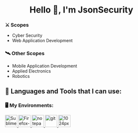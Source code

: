 # <h1 align="center">Hello 👾, I'm JsonSecurity</h1>
<!-------------------------------------------------------------->
<h3 align="left">⚔️ Scopes</h3>
<ul>
  <li>Cyber Security</li>
  <li>Web Application Development</li>
</ul>
<h3 align="left">🛰️ Other Scopes</h3>
<ul>
  <li>Mobile Application Development</li>
  <li></i>Applied Electronics</li>
  <li>Robotics</li>
</ul>
<!-------------------------------------------------------------->
<h2 align="left">🔧 Languages and Tools that I can use:</h2>
<!-------------------------------------------------------------->
<h3 align="left">🖥️ My Environments:</h3>
<p>
  <a href="https://www.sublimetext.com/" target="_blank">
    <img alt="Sublime Text" width="40px" height="40px" src="https://www.sublimehq.com/images/sublime_text.png"/>
  </a>
  <a href="https://www.mozilla.org/en-US/firefox/developer/"  target="_blank">
      <img src="https://i.ibb.co/NrCpW5N/Firefox-Developer-Edition-logo-2013.png" alt="Firefox-Developer-Edition-logo-2013" height="40" width="40" border="0">
  </a> 
  <a href="https://notepad-plus-plus.org" target="_blank">
    <img src="https://i.ibb.co/gSbvCC9/notepad.png" width="auto" height="40px" alt="notepad++" border="0">
  </a>
  <a href="https://git-scm.com/" target="_blank" rel="noreferrer">
    <img src="https://www.vectorlogo.zone/logos/git-scm/git-scm-icon.svg" alt="git" width="40" height="40"/> 
  </a> 
  <a href="https://desktop.github.com/" target="_blank">
    <img src="https://i.ibb.co/7KZpZkL/1024px-Github-desktop-logo-symbol-svg.png" height="40" width="40" alt="1024px-Github-desktop-logo-symbol-svg" border="0">
  </a>
</p>
<!-------------------------------------------------------------->


